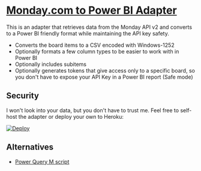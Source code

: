 # [Monday.com to Power BI Adapter](https://monday-powerbi.herokuapp.com/)

This is an adapter that retrieves data from the Monday API v2 and converts to a Power BI friendly format while maintaining the API key safety.

* Converts the board items to a CSV encoded with Windows-1252
* Optionally formats a few column types to be easier to work with in Power BI
* Optionally includes subitems
* Optionally generates tokens that give access only to a specific board, so you don't have to expose your API Key in a Power BI report (Safe mode)

## Security

I won't look into your data, but you don't have to trust me. Feel free to self-host the adapter or deploy your own to Heroku:

[![Deploy](https://www.herokucdn.com/deploy/button.svg)](https://heroku.com/deploy?template=https://github.com/Guichaguri/MondayPowerBIAdapter/)

## Alternatives

* [Power Query M script](https://gist.github.com/Guichaguri/83a6d8ab6ce3a695dc104bb4eff9d73d)

